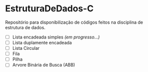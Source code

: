 # EstruturaDeDados-C
 Repositório para disponibilização de códigos feitos na disciplina  de estrutura de dados.
 
 - [ ] Lista encadeada simples *(em progresso...)*
 - [ ] Lista duplamente encadeada
 - [ ] Lista Circular
 - [ ] Fila
 - [ ] Pilha
 - [ ] Arvore Binária de Busca (ABB)
